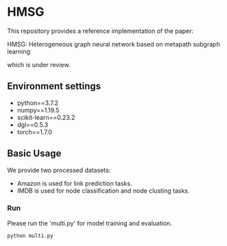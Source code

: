 # HMSG

This repository provides a reference implementation of the paper: 

HMSG: Heterogeneous graph neural network based on metapath subgraph learning

which is under review.


## Environment settings

- python==3.7.2
- numpy==1.19.5
- scikit-learn==0.23.2
- dgl==0.5.3
- torch==1.7.0


## Basic Usage


We provide two processed datasets:

- Amazon is used for link prediction tasks. 
- IMDB is used for node classification and node clusting tasks. 


### Run

Please run the 'multi.py' for model training and evaluation.

```
python multi.py
```
